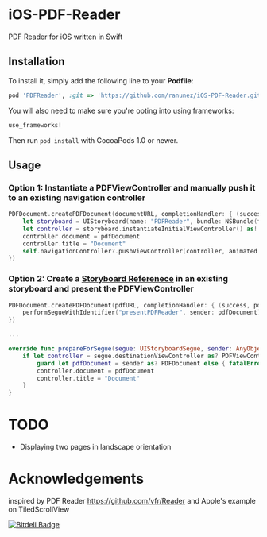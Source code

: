 # iOS-PDF-Reader
PDF Reader for iOS written in Swift

## Installation

[CocoaPods]: http://cocoapods.org

To install it, simply add the following line to your **Podfile**:

```ruby
pod 'PDFReader', :git => 'https://github.com/ranunez/iOS-PDF-Reader.git'
```

You will also need to make sure you're opting into using frameworks:

```ruby
use_frameworks!
```

Then run `pod install` with CocoaPods 1.0 or newer.

## Usage

### Option 1: Instantiate a PDFViewController and manually push it to an existing navigation controller
```swift
PDFDocument.createPDFDocument(documentURL, completionHandler: { (success, pdfDocument) -> Void in
    let storyboard = UIStoryboard(name: "PDFReader", bundle: NSBundle(forClass: PDFViewController.self))
    let controller = storyboard.instantiateInitialViewController() as! PDFViewController
    controller.document = pdfDocument
    controller.title = "Document"
    self.navigationController?.pushViewController(controller, animated: true)
})
```

### Option 2: Create a [Storyboard Referenece](https://developer.apple.com/library/ios/recipes/xcode_help-IB_storyboard/Chapters/AddSBReference.html) in an existing storyboard and present the PDFViewController
```swift
PDFDocument.createPDFDocument(pdfURL, completionHandler: { (success, pdfDocument) -> Void in
    performSegueWithIdentifier("presentPDFReader", sender: pdfDocument)
})

...

override func prepareForSegue(segue: UIStoryboardSegue, sender: AnyObject?) {
    if let controller = segue.destinationViewController as? PDFViewController {
        guard let pdfDocument = sender as? PDFDocument else { fatalError() }
        controller.document = pdfDocument
        controller.title = "Document"
    }
}
```
# TODO
- Displaying two pages in landscape orientation

# Acknowledgements

inspired by PDF Reader https://github.com/vfr/Reader and Apple's example on TiledScrollView


[![Bitdeli Badge](https://d2weczhvl823v0.cloudfront.net/Alua-Kinzhebayeva/ios-pdf-reader/trend.png)](https://bitdeli.com/free "Bitdeli Badge")


